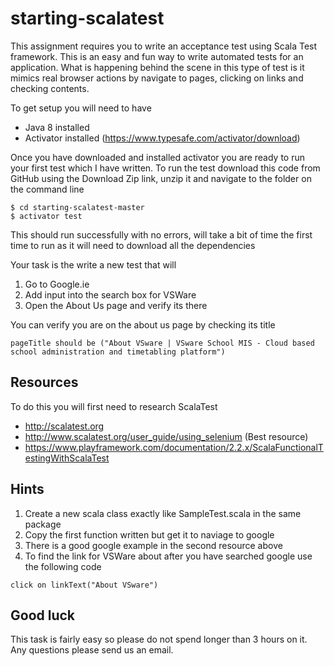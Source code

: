 # starting-scalatest

This assignment requires you to write an acceptance test using Scala Test framework.  This is an easy and fun way to write automated tests for an application.  What is happening behind the scene in this type of test is it mimics real browser actions by navigate to pages, clicking on links and checking contents.

To get setup you will need to have
 * Java 8 installed
 * Activator installed (https://www.typesafe.com/activator/download)

Once you have downloaded and installed activator you are ready to run your first test which I have written.  To run the test download this code from GitHub using the Download Zip link, unzip it and navigate to the folder on the command line

```
$ cd starting-scalatest-master
$ activator test
```

This should run successfully with no errors, will take a bit of time the first time to run as it will need to download all the dependencies

Your task is the write a new test that will

1. Go to Google.ie
2. Add input into the search box for VSWare
3. Open the About Us page and verify its there

You can verify you are on the about us page by checking its title
```
pageTitle should be ("About VSware | VSware School MIS - Cloud based school administration and timetabling platform")

```

## Resources

To do this you will first need to research ScalaTest

* http://scalatest.org
* http://www.scalatest.org/user_guide/using_selenium (Best resource)
* https://www.playframework.com/documentation/2.2.x/ScalaFunctionalTestingWithScalaTest

## Hints

1. Create a new scala class exactly like SampleTest.scala in the same package
2. Copy the first function written but get it to naviage to google
3. There is a good google example in the second resource above
4. To find the link for VSWare about after you have searched google use the following code

```
click on linkText("About VSware")
```

## Good luck

This task is fairly easy so please do not spend longer than 3 hours on it.  Any questions please send us an email.
